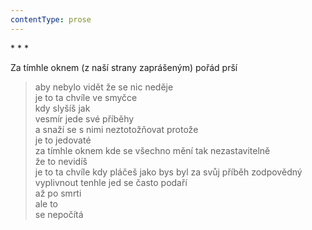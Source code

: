 ```yaml
---
contentType: prose
---
```


\* \* \*

Za tímhle oknem (z naší strany zaprášeným) pořád prší

> aby nebylo vidět že se nic neděje  
> je to ta chvíle ve smyčce  
> kdy slyšíš jak  
> vesmír jede své příběhy  
> a snaží se s nimi neztotožňovat protože  
> je to jedovaté  
> za tímhle oknem kde se všechno mění tak nezastavitelně  
> že to nevidíš  
> je to ta chvíle kdy pláčeš jako bys byl za svůj příběh zodpovědný  
> vyplivnout tenhle jed se často podaří  
> až po smrti  
> ale to  
> se nepočítá

